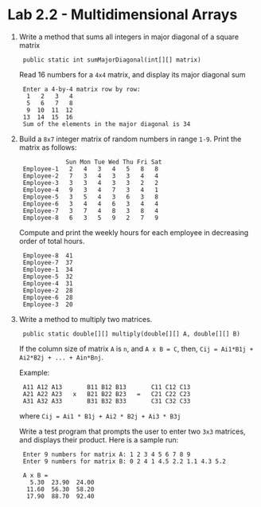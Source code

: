 Lab 2.2 - Multidimensional Arrays
=================================

1. Write a method that sums all integers in major diagonal of a square matrix

        public static int sumMajorDiagonal(int[][] matrix)

   Read 16 numbers for a `4x4` matrix, and display its major diagonal sum

        Enter a 4-by-4 matrix row by row:
         1   2   3   4
         5   6   7   8
         9  10  11  12
        13  14  15  16
        Sum of the elements in the major diagonal is 34

2. Build a `8x7` integer matrix of random numbers in range `1-9`.
   Print the matrix as follows:

                    Sun Mon Tue Wed Thu Fri Sat
        Employee-1   2   4   3   4   5   8   8
        Employee-2   7   3   4   3   3   4   4
        Employee-3   3   3   4   3   3   2   2
        Employee-4   9   3   4   7   3   4   1
        Employee-5   3   5   4   3   6   3   8
        Employee-6   3   4   4   6   3   4   4
        Employee-7   3   7   4   8   3   8   4
        Employee-8   6   3   5   9   2   7   9

   Compute and print the weekly hours for each employee
   in decreasing order of total hours.

        Employee-8  41
        Employee-7  37
        Employee-1  34
        Employee-5  32
        Employee-4  31
        Employee-2  28
        Employee-6  28
        Employee-3  20

3. Write a method to multiply two matrices.

        public static double[][] multiply(double[][] A, double[][] B)

   If the column size of matrix `A` is `n`, and `A x B = C`,
   then, `Cij = Ai1*B1j + Ai2*B2j + ... + Ain*Bnj`.

   Example:

        A11 A12 A13       B11 B12 B13       C11 C12 C13
        A21 A22 A23   x   B21 B22 B23   =   C21 C22 C23
        A31 A32 A33       B31 B32 B33       C31 C32 C33

   where `Cij = Ai1 * B1j + Ai2 * B2j + Ai3 * B3j`

   Write a test program that prompts the user to enter two `3x3` matrices,
   and displays their product. Here is a sample run:

        Enter 9 numbers for matrix A: 1 2 3 4 5 6 7 8 9
        Enter 9 numbers for matrix B: 0 2 4 1 4.5 2.2 1.1 4.3 5.2

        A x B =
          5.30  23.90  24.00
         11.60  56.30  58.20
         17.90  88.70  92.40
